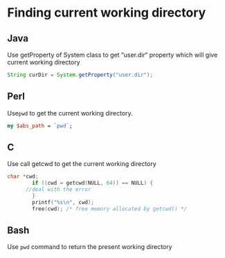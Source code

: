 # Finding current working directory

## Java

Use getProperty of System class to get “user.dir“ property which will give current working directory

```java
String curDir = System.getProperty("user.dir");
```

## Perl
Use`pwd` to get the current working directory.

```perl
my $abs_path = `pwd`;
```

## C

Use call getcwd to get the current working directory

```c
char *cwd;
     	if ((cwd = getcwd(NULL, 64)) == NULL) {
   	  //deal with the error
     	}
     	printf("%s\n", cwd);
     	free(cwd); /* free memory allocated by getcwd() */
```

## Bash
Use ```pwd``` command to return the present working directory
